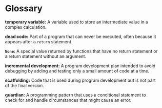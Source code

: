 # Glossary

**temporary variable:** A variable used to store an intermediate value in a complex calculation.&#x20;

**dead code:** Part of a program that can never be executed, often because it appears after a `return` statement.

**`None`:** A special value returned by functions that have no return statement or a return statement without an argument.&#x20;

**incremental development:** A program development plan intended to avoid debugging by adding and testing only a small amount of code at a time.&#x20;

**scaffolding:** Code that is used during program development but is not part of the final version.&#x20;

**guardian:** A programming pattern that uses a conditional statement to check for and handle circumstances that might cause an error.&#x20;

